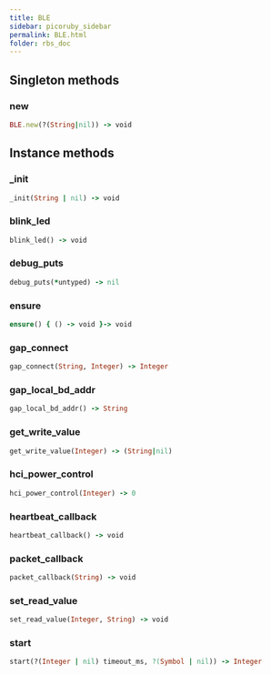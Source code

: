 ```yaml
---
title: BLE
sidebar: picoruby_sidebar
permalink: BLE.html
folder: rbs_doc
---
```

## Singleton methods
### new

```ruby
BLE.new(?(String|nil)) -> void
```
## Instance methods
### _init

```ruby
_init(String | nil) -> void
```
### blink_led

```ruby
blink_led() -> void
```
### debug_puts

```ruby
debug_puts(*untyped) -> nil
```
### ensure

```ruby
ensure() { () -> void }-> void
```
### gap_connect

```ruby
gap_connect(String, Integer) -> Integer
```
### gap_local_bd_addr

```ruby
gap_local_bd_addr() -> String
```
### get_write_value

```ruby
get_write_value(Integer) -> (String|nil)
```
### hci_power_control

```ruby
hci_power_control(Integer) -> 0
```
### heartbeat_callback

```ruby
heartbeat_callback() -> void
```
### packet_callback

```ruby
packet_callback(String) -> void
```
### set_read_value

```ruby
set_read_value(Integer, String) -> void
```
### start

```ruby
start(?(Integer | nil) timeout_ms, ?(Symbol | nil)) -> Integer
```
